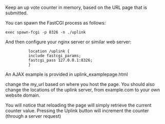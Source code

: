 
Keep an up vote counter in memory, based on the URL page that is submitted.

You can spawn the FastCGI process as follows:

```console
exec spawn-fcgi -p 8326 -n ./uplink
```

And then configure your nginx server or similar web server:

```
	      location /uplink {
	      include fastcgi_params;
	      fastcgi_pass 127.0.0.1:8326;
	      }
```	      


An AJAX example is provided in uplink_examplepage.html

change the my_url based on where you host the page. You should also change the locations of the uplink server, from example.com to your own website domain.

You will notice that reloading the page will simply retrieve the current counter value. Pressing the Uplink button will increment the counter (through a server request)


